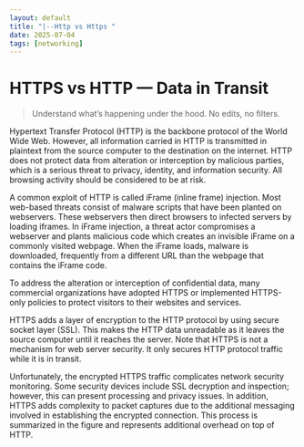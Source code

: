 ```yaml
---
layout: default
title: "|--Http vs Https "
date: 2025-07-04
tags: [networking]
---
```

# HTTPS vs HTTP — Data in Transit

> Understand what’s happening under the hood. No edits, no filters.

Hypertext Transfer Protocol (HTTP) is the backbone protocol of the World Wide Web. However, all information carried in HTTP is transmitted in plaintext from the source computer to the destination on the internet. HTTP does not protect data from alteration or interception by malicious parties, which is a serious threat to privacy, identity, and information security. All browsing activity should be considered to be at risk.

A common exploit of HTTP is called iFrame (inline frame) injection. Most web-based threats consist of malware scripts that have been planted on webservers. These webservers then direct browsers to infected servers by loading iframes. In iFrame injection, a threat actor compromises a webserver and plants malicious code which creates an invisible iFrame on a commonly visited webpage. When the iFrame loads, malware is downloaded, frequently from a different URL than the webpage that contains the iFrame code.

To address the alteration or interception of confidential data, many commercial organizations have adopted HTTPS or implemented HTTPS-only policies to protect visitors to their websites and services.

HTTPS adds a layer of encryption to the HTTP protocol by using secure socket layer (SSL). This makes the HTTP data unreadable as it leaves the source computer until it reaches the server. Note that HTTPS is not a mechanism for web server security. It only secures HTTP protocol traffic while it is in transit.

Unfortunately, the encrypted HTTPS traffic complicates network security monitoring. Some security devices include SSL decryption and inspection; however, this can present processing and privacy issues. In addition, HTTPS adds complexity to packet captures due to the additional messaging involved in establishing the encrypted connection. This process is summarized in the figure and represents additional overhead on top of HTTP.
